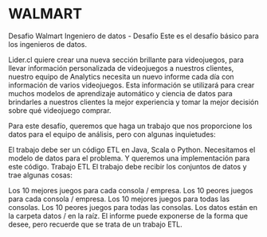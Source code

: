 # WALMART
Desafio Walmart
Ingeniero de datos - Desafío
Este es el desafío básico para los ingenieros de datos.

Lider.cl quiere crear una nueva sección brillante para videojuegos, para llevar información personalizada de videojuegos a nuestros clientes, nuestro equipo de Analytics necesita un nuevo informe cada día con información de varios videojuegos. Esta información se utilizará para crear muchos modelos de aprendizaje automático y ciencia de datos para brindarles a nuestros clientes la mejor experiencia y tomar la mejor decisión sobre qué videojuego comprar.

Para este desafío, queremos que haga un trabajo que nos proporcione los datos para el equipo de análisis, pero con algunas inquietudes:

El trabajo debe ser un código ETL en Java, Scala o Python.
Necesitamos el modelo de datos para el problema.
Y queremos una implementación para este código.
Trabajo ETL
El trabajo debe recibir los conjuntos de datos y trae algunas cosas:

Los 10 mejores juegos para cada consola / empresa.
Los 10 peores juegos para cada consola / empresa.
Los 10 mejores juegos para todas las consolas.
Los 10 peores juegos para todas las consolas. Los datos están en la carpeta datos / en la raíz. El informe puede exponerse de la forma que desee, pero recuerde que se trata de un trabajo ETL.



